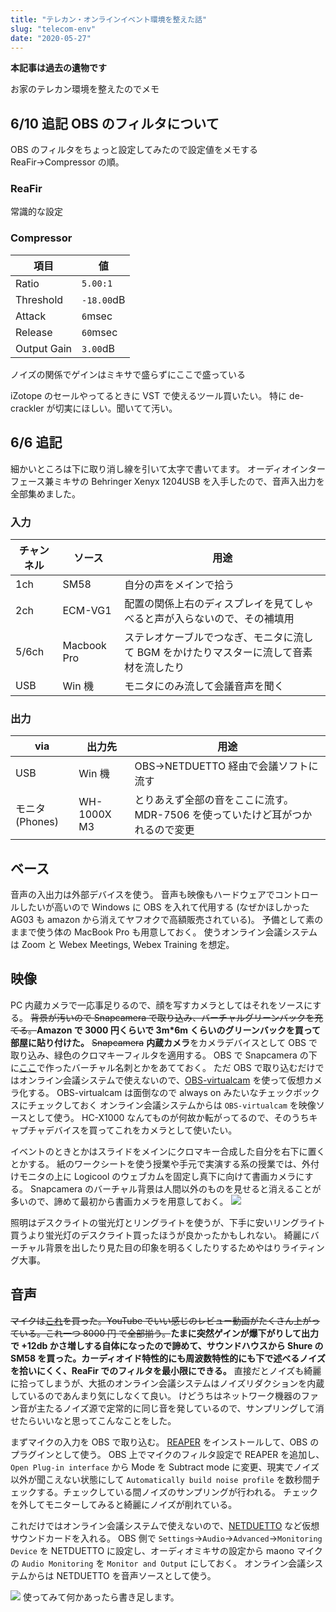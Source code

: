 ```yaml
---
title: "テレカン・オンラインイベント環境を整えた話"
slug: "telecom-env"
date: "2020-05-27"
---
```


**本記事は過去の遺物です**

お家のテレカン環境を整えたのでメモ

## 6/10 追記 OBS のフィルタについて

OBS のフィルタをちょっと設定してみたので設定値をメモする
ReaFir→Compressor の順。

### ReaFir

常識的な設定

### Compressor

| 項目        | 値         |
| ----------- | ---------- |
| Ratio       | `5.00:1`   |
| Threshold   | `-18.00`dB |
| Attack      | `6`msec    |
| Release     | `60`msec   |
| Output Gain | `3.00`dB   |

ノイズの関係でゲインはミキサで盛らずにここで盛っている

iZotope のセールやってるときに VST で使えるツール買いたい。
特に de-crackler が切実にほしい。聞いてて汚い。

## 6/6 追記

細かいところは下に取り消し線を引いて太字で書いてます。
オーディオインターフェース兼ミキサの Behringer Xenyx 1204USB を入手したので、音声入出力を全部集めました。

### 入力

| チャンネル | ソース      | 用途                                                                                    |
| ---------- | ----------- | --------------------------------------------------------------------------------------- |
| 1ch        | SM58        | 自分の声をメインで拾う                                                                  |
| 2ch        | ECM-VG1     | 配置の関係上右のディスプレイを見てしゃべると声が入らないので、その補填用                |
| 5/6ch      | Macbook Pro | ステレオケーブルでつなぎ、モニタに流して BGM をかけたりマスターに流して音素材を流したり |
| USB        | Win 機      | モニタにのみ流して会議音声を聞く                                                        |

### 出力

| via             | 出力先      | 用途                                                                          |
| --------------- | ----------- | ----------------------------------------------------------------------------- |
| USB             | Win 機      | OBS→NETDUETTO 経由で会議ソフトに流す                                          |
| モニタ (Phones) | WH-1000X M3 | とりあえず全部の音をここに流す。MDR-7506 を使っていたけど耳がつかれるので変更 |

## ベース

音声の入出力は外部デバイスを使う。
音声も映像もハードウェアでコントロールしたいが高いので Windows に OBS を入れて代用する (なぜかほしかった AG03 も amazon から消えてヤフオクで高額販売されている)。
予備として素のままで使う体の MacBook Pro も用意しておく。
使うオンライン会議システムは Zoom と Webex Meetings, Webex Training を想定。

## 映像

PC 内蔵カメラで一応事足りるので、顔を写すカメラとしてはそれをソースにする。
~~背景が汚いので Snapcamera で取り込み、バーチャルグリーンバックを充てる。~~**Amazon で 3000 円くらいで 3m\*6m くらいのグリーンバックを買って部屋に貼り付けた。**
~~Snapcamera~~ **内蔵カメラ**をカメラデバイスとして OBS で取り込み、緑色のクロマキーフィルタを適用する。
OBS で Snapcamera の下に[ここ](https://online-meishi.biz/)で作ったバーチャル名刺とかをあてておく。
ただ OBS で取り込むだけではオンライン会議システムで使えないので、[OBS-virtualcam](https://obsproject.com/forum/resources/obs-virtualcam.539/) を使って仮想カメラ化する。
OBS-virtualcam は面倒なので always on みたいなチェックボックスにチェックしておく
オンライン会議システムからは `OBS-virtualcam` を映像ソースとして使う。
HC-X1000 なんてものが何故か転がってるので、そのうちキャプチャデバイスを買ってこれをカメラとして使いたい。

イベントのときとかはスライドをメインにクロマキー合成した自分を右下に置くとかする。
紙のワークシートを使う授業や手元で実演する系の授業では、外付けモニタの上に Logicool のウェブカムを固定し真下に向けて書画カメラにする。
Snapcamera のバーチャル背景は人間以外のものを見せると消えることが多いので、諦めて最初から書画カメラを用意しておく。
![](/assets/2005/telecon-1.jpg)

照明はデスクライトの蛍光灯とリングライトを使うが、下手に安いリングライト買うより蛍光灯のデスクライト買ったほうが良かったかもしれない。
綺麗にバーチャル背景を出したり見た目の印象を明るくしたりするためやはりライティング大事。

## 音声

~~マイクは[これ](https://www.amazon.co.jp/dp/B081C1ZYJK/ref=cm_sw_r_apa_i_fyCZEb1XAZ4D6)を買った。YouTube でいい感じのレビュー動画がたくさん上がっている。これ一つ 8000 円 で全部揃う。~~**たまに突然ゲインが爆下がりして出力で +12db かさ増しする自体になったので諦めて、サウンドハウスから Shure の SM58 を買った。カーディオイド特性的にも周波数特性的にも下で述べるノイズを拾いにくく、ReaFir でのフィルタを最小限にできる。**
直接だとノイズも綺麗に拾ってしまうが、大抵のオンライン会議システムはノイズリダクションを内蔵しているのであんまり気にしなくて良い。
けどうちはネットワーク機器のファン音が主たるノイズ源で定常的に同じ音を発しているので、サンプリングして消せたらいいなと思ってこんなことをした。

まずマイクの入力を OBS で取り込む。
[REAPER](http://reaper.fm/reaplugs/) をインストールして、OBS のプラグインとして使う。
OBS 上でマイクのフィルタ設定で REAPER を追加し、`Open Plug-in interface` から Mode を Subtract mode に変更、現実でノイズ以外が聞こえない状態にして `Automatically build noise profile` を数秒間チェックする。チェックしている間ノイズのサンプリングが行われる。
チェックを外してモニターしてみると綺麗にノイズが削れている。

これだけではオンライン会議システムで使えないので、[NETDUETTO](https://www.netduetto.net/download/) など仮想サウンドカードを入れる。
OBS 側で `Settings`→`Audio`→`Advanced`→`Monitoring Device` を NETDUETTO に設定し、オーディオミキサの設定から maono マイクの `Audio Monitoring` を `Monitor and Output` にしておく。
オンライン会議システムからは NETDUETTO を音声ソースとして使う。

![](/assets/2005/telecon-2.jpg)
使ってみて何かあったら書き足します。
